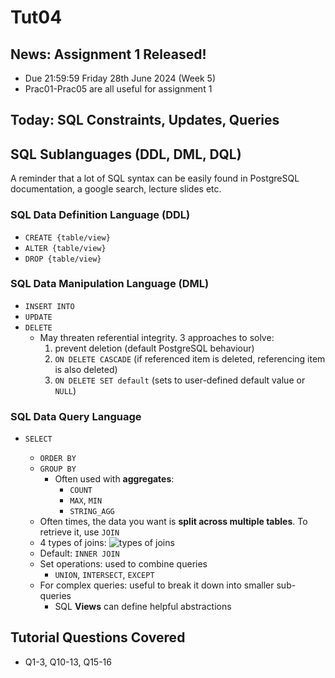 # Tut04

## News: Assignment 1 Released!

- Due 21:59:59 Friday 28th June 2024 (Week 5)
- Prac01-Prac05 are all useful for assignment 1

## Today: SQL Constraints, Updates, Queries

## SQL Sublanguages (DDL, DML, DQL)

A reminder that a lot of SQL syntax can be easily found in PostgreSQL documentation, a google search, lecture slides etc.

### SQL Data Definition Language (DDL)

- `CREATE {table/view}`
- `ALTER {table/view}`
- `DROP {table/view}`

### SQL Data Manipulation Language (DML)

- `INSERT INTO`
- `UPDATE`
- `DELETE`
  - May threaten referential integrity. 3 approaches to solve:
    1. prevent deletion (default PostgreSQL behaviour)
    2. `ON DELETE CASCADE` (if referenced item is deleted, referencing item is also deleted)
    3. `ON DELETE SET default` (sets to user-defined default value or `NULL`)

### SQL Data Query Language

- `SELECT`

  - `ORDER BY`
  - `GROUP BY`
    - Often used with **aggregates**:
      - `COUNT`
      - `MAX`, `MIN`
      - `STRING_AGG`
  - Often times, the data you want is **split across multiple tables**. To retrieve it, use `JOIN`
  - 4 types of joins: ![types of joins](https://learnsql.com/blog/learn-and-practice-sql-joins/2.png)
  - Default: `INNER JOIN`
  - Set operations: used to combine queries
    - `UNION`, `INTERSECT`, `EXCEPT`
  - For complex queries: useful to break it down into smaller sub-queries
    - SQL **Views** can define helpful abstractions

## Tutorial Questions Covered

- Q1-3, Q10-13, Q15-16
